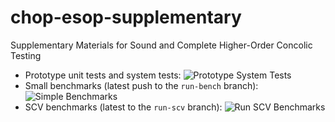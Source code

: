 # chop-esop-supplementary
Supplementary Materials for Sound and Complete Higher-Order Concolic Testing

- Prototype unit tests and system tests: ![Prototype System Tests](https://github.com/shhyou/chop-esop-supplementary/workflows/Prototype%20System%20Tests/badge.svg)
- Small benchmarks (latest push to the `run-bench` branch): ![Simple Benchmarks](https://github.com/shhyou/chop-esop-supplementary/workflows/Simple%20Benchmarks/badge.svg?branch=run-bench)
- SCV benchmarks (latest to the `run-scv` branch): ![Run SCV Benchmarks](https://github.com/shhyou/chop-esop-supplementary/workflows/Run%20SCV%20Benchmarks/badge.svg?branch=run-scv)

